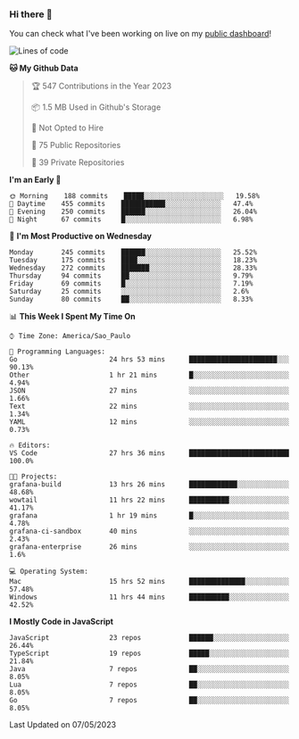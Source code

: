### Hi there 👋

<!--
**guicaulada/guicaulada** is a ✨ _special_ ✨ repository because its `README.md` (this file) appears on your GitHub profile.

Here are some ideas to get you started:

- 🔭 I’m currently working on ...
- 🌱 I’m currently learning ...
- 👯 I’m looking to collaborate on ...
- 🤔 I’m looking for help with ...
- 💬 Ask me about ...
- 📫 How to reach me: ...
- 😄 Pronouns: ...
- ⚡ Fun fact: ...
-->

You can check what I've been working on live on my [public dashboard](https://guicaulada.grafana.net/public-dashboards/7b7f644500ec4e6cb5d7a4e7b5ed0dab)!

<!--START_SECTION:waka-->
![Lines of code](https://img.shields.io/badge/From%20Hello%20World%20I%27ve%20Written-11.0%20million%20lines%20of%20code-blue)

**🐱 My Github Data** 

> 🏆 547 Contributions in the Year 2023
 > 
> 📦 1.5 MB Used in Github's Storage 
 > 
> 🚫 Not Opted to Hire
 > 
> 📜 75 Public Repositories 
 > 
> 🔑 39 Private Repositories  
 > 
**I'm an Early 🐤** 

```text
🌞 Morning    188 commits    █████░░░░░░░░░░░░░░░░░░░░   19.58% 
🌆 Daytime    455 commits    ███████████░░░░░░░░░░░░░░   47.4% 
🌃 Evening    250 commits    ██████░░░░░░░░░░░░░░░░░░░   26.04% 
🌙 Night      67 commits     █░░░░░░░░░░░░░░░░░░░░░░░░   6.98%

```
📅 **I'm Most Productive on Wednesday** 

```text
Monday       245 commits    ██████░░░░░░░░░░░░░░░░░░░   25.52% 
Tuesday      175 commits    ████░░░░░░░░░░░░░░░░░░░░░   18.23% 
Wednesday    272 commits    ███████░░░░░░░░░░░░░░░░░░   28.33% 
Thursday     94 commits     ██░░░░░░░░░░░░░░░░░░░░░░░   9.79% 
Friday       69 commits     █░░░░░░░░░░░░░░░░░░░░░░░░   7.19% 
Saturday     25 commits     ░░░░░░░░░░░░░░░░░░░░░░░░░   2.6% 
Sunday       80 commits     ██░░░░░░░░░░░░░░░░░░░░░░░   8.33%

```


📊 **This Week I Spent My Time On** 

```text
⌚︎ Time Zone: America/Sao_Paulo

💬 Programming Languages: 
Go                       24 hrs 53 mins      ██████████████████████░░░   90.13% 
Other                    1 hr 21 mins        █░░░░░░░░░░░░░░░░░░░░░░░░   4.94% 
JSON                     27 mins             ░░░░░░░░░░░░░░░░░░░░░░░░░   1.66% 
Text                     22 mins             ░░░░░░░░░░░░░░░░░░░░░░░░░   1.34% 
YAML                     12 mins             ░░░░░░░░░░░░░░░░░░░░░░░░░   0.73%

🔥 Editors: 
VS Code                  27 hrs 36 mins      █████████████████████████   100.0%

🐱‍💻 Projects: 
grafana-build            13 hrs 26 mins      ████████████░░░░░░░░░░░░░   48.68% 
wowtail                  11 hrs 22 mins      ██████████░░░░░░░░░░░░░░░   41.17% 
grafana                  1 hr 19 mins        █░░░░░░░░░░░░░░░░░░░░░░░░   4.78% 
grafana-ci-sandbox       40 mins             ░░░░░░░░░░░░░░░░░░░░░░░░░   2.43% 
grafana-enterprise       26 mins             ░░░░░░░░░░░░░░░░░░░░░░░░░   1.6%

💻 Operating System: 
Mac                      15 hrs 52 mins      ██████████████░░░░░░░░░░░   57.48% 
Windows                  11 hrs 44 mins      ██████████░░░░░░░░░░░░░░░   42.52%

```

**I Mostly Code in JavaScript** 

```text
JavaScript               23 repos            ██████░░░░░░░░░░░░░░░░░░░   26.44% 
TypeScript               19 repos            █████░░░░░░░░░░░░░░░░░░░░   21.84% 
Java                     7 repos             ██░░░░░░░░░░░░░░░░░░░░░░░   8.05% 
Lua                      7 repos             ██░░░░░░░░░░░░░░░░░░░░░░░   8.05% 
Go                       7 repos             ██░░░░░░░░░░░░░░░░░░░░░░░   8.05%

```



 Last Updated on 07/05/2023
<!--END_SECTION:waka-->
